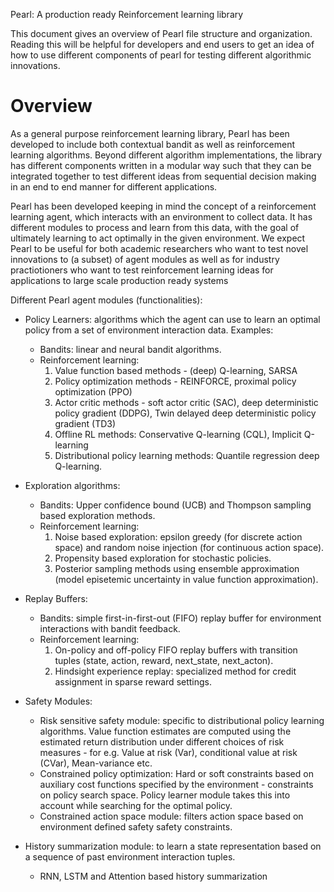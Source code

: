Pearl: A production ready Reinforcement learning library

This document gives an overview of Pearl file structure and organization. Reading this will be helpful for developers and end users to get an idea of how to use different components of pearl for testing different algorithmic innovations.

# Overview

As a general purpose reinforcement learning library, Pearl has been developed to include both
contextual bandit as well as reinforcement learning algorithms. Beyond different algorithm
implementations, the library has different components written in a modular way such that they can be integrated together to test different ideas from sequential decision making in an end to end manner
for different applications.

Pearl has been developed keeping in mind the concept of a reinforcement learning agent, which interacts with an environment to collect data. It has different modules to process and learn from
this data, with the goal of ultimately learning to act optimally in the given environment. We expect
Pearl to be useful for both academic researchers who want to test novel innovations to (a subset) of
agent modules as well as for industry practiotioners who want to test reinforcement learning ideas
for applications to large scale production ready systems

Different Pearl agent modules (functionalities):

* Policy Learners: algorithms which the agent can use to learn an optimal policy from a set of
environment interaction data. Examples:
    * Bandits: linear and neural bandit algorithms.
    * Reinforcement learning:
        1) Value function based methods - (deep) Q-learning, SARSA
        2) Policy optimization methods - REINFORCE, proximal policy optimization (PPO)
        3) Actor critic methods - soft actor critic (SAC), deep deterministic policy gradient (DDPG),
           Twin delayed deep deterministic policy gradient (TD3)
        4) Offline RL methods: Conservative Q-learning (CQL), Implicit Q-learning
        5) Distributional policy learning methods: Quantile regression deep Q-learning.

* Exploration algorithms:
    * Bandits: Upper confidence bound (UCB) and Thompson sampling based exploration methods.
    * Reinforcement learning:
        1) Noise based exploration: epsilon greedy (for discrete action space) and random noise
           injection (for continuous action space).
        2) Propensity based exploration for stochastic policies.
        3) Posterior sampling methods using ensemble approximation (model episetemic uncertainty
           in value function approximation).

* Replay Buffers:
    * Bandits: simple first-in-first-out (FIFO) replay buffer for environment interactions with
      bandit feedback.
    * Reinforcement learning:
        1) On-policy and off-policy FIFO replay buffers with transition tuples (state, action, reward,
           next_state, next_acton).
        2) Hindsight experience replay: specialized method for credit assignment in sparse reward
           settings.

* Safety Modules:
    * Risk sensitive safety module: specific to distributional policy learning algorithms. Value
      function estimates are computed using the estimated return distribution under different choices of risk measures - for e.g. Value at risk (Var), conditional value at risk (CVar), Mean-variance
      etc.
    * Constrained policy optimization: Hard or soft constraints based on auxiliary cost functions
      specified by the environment - constraints on policy search space. Policy learner module takes this into account while searching for the optimal policy.
    * Constrained action space module: filters action space based on environment defined safety
      safety constraints.

* History summarization module: to learn a state representation based on a sequence of past environment
interaction tuples.
    * RNN, LSTM and Attention based history summarization
